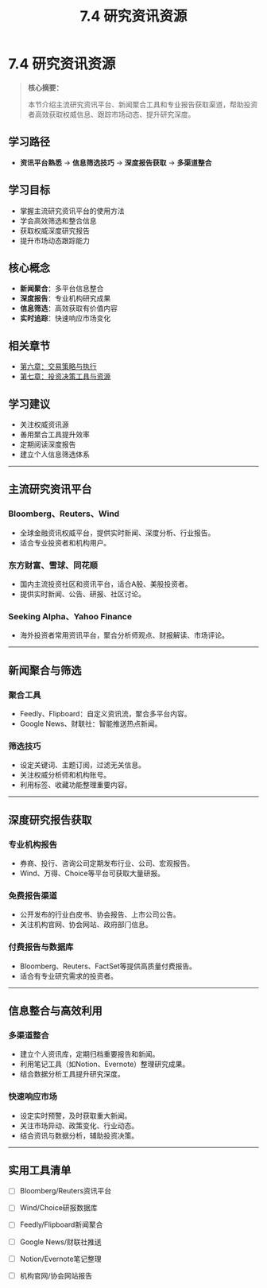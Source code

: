 ﻿---
title: 7.4 研究资讯资源
lang: zh
alt: /en/007_Chapter7/7.4_Research_News_Resources_en
layout: ../../layouts/Layout.astro
---

# 7.4 研究资讯资源

> **核心摘要：**
> 
> 本节介绍主流研究资讯平台、新闻聚合工具和专业报告获取渠道，帮助投资者高效获取权威信息、跟踪市场动态、提升研究深度。

## 学习路径
- **资讯平台熟悉** → **信息筛选技巧** → **深度报告获取** → **多渠道整合**

## 学习目标
- 掌握主流研究资讯平台的使用方法
- 学会高效筛选和整合信息
- 获取权威深度研究报告
- 提升市场动态跟踪能力

## 核心概念
- **新闻聚合**：多平台信息整合
- **深度报告**：专业机构研究成果
- **信息筛选**：高效获取有价值内容
- **实时追踪**：快速响应市场变化

## 相关章节
- [第六章：交易策略与执行](../006_Chapter6_Trading_Strategies_and_Execution_CN)
- [第七章：投资决策工具与资源](../007_Chapter7_Investment_Decision_Tools_and_Resources_CN)

## 学习建议
- 关注权威资讯源
- 善用聚合工具提升效率
- 定期阅读深度报告
- 建立个人信息筛选体系

---

## 主流研究资讯平台

### Bloomberg、Reuters、Wind
- 全球金融资讯权威平台，提供实时新闻、深度分析、行业报告。
- 适合专业投资者和机构用户。

### 东方财富、雪球、同花顺
- 国内主流投资社区和资讯平台，适合A股、美股投资者。
- 提供实时新闻、公告、研报、社区讨论。

### Seeking Alpha、Yahoo Finance
- 海外投资者常用资讯平台，聚合分析师观点、财报解读、市场评论。

---

## 新闻聚合与筛选

### 聚合工具
- Feedly、Flipboard：自定义资讯流，聚合多平台内容。
- Google News、财联社：智能推送热点新闻。

### 筛选技巧
- 设定关键词、主题订阅，过滤无关信息。
- 关注权威分析师和机构账号。
- 利用标签、收藏功能整理重要内容。

---

## 深度研究报告获取

### 专业机构报告
- 券商、投行、咨询公司定期发布行业、公司、宏观报告。
- Wind、万得、Choice等平台可获取大量研报。

### 免费报告渠道
- 公开发布的行业白皮书、协会报告、上市公司公告。
- 关注机构官网、协会网站、政府部门信息。

### 付费报告与数据库
- Bloomberg、Reuters、FactSet等提供高质量付费报告。
- 适合有专业研究需求的投资者。

---

## 信息整合与高效利用

### 多渠道整合
- 建立个人资讯库，定期归档重要报告和新闻。
- 利用笔记工具（如Notion、Evernote）整理研究成果。
- 结合数据分析工具提升研究深度。

### 快速响应市场
- 设定实时预警，及时获取重大新闻。
- 关注市场异动、政策变化、行业动态。
- 结合资讯与数据分析，辅助投资决策。

---

## 实用工具清单

- [ ] Bloomberg/Reuters资讯平台
- [ ] Wind/Choice研报数据库
- [ ] Feedly/Flipboard新闻聚合
- [ ] Google News/财联社推送
- [ ] Notion/Evernote笔记整理
- [ ] 机构官网/协会网站报告
